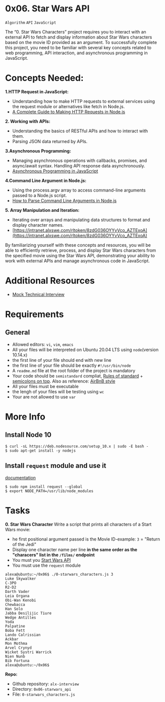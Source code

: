 # 0x06. Star Wars API
`Algorithm` `API` `JavaScript`

The “0. Star Wars Characters” project requires you to interact with an external API to fetch and display information about Star Wars characters based on the movie ID provided as an argument. To successfully complete this project, you need to be familiar with several key concepts related to web programming, API interaction, and asynchronous programming in JavaScript.


# Concepts Needed:
**1.HTTP Request in JavaScript:**
- Understanding how to make HTTP requests to external services using the request module or alternatives like fetch in Node.js.
- [A Complete Guide to Making HTTP Requests in Node.js](https://intranet.alxswe.com/rltoken/iRse23lnV4gAsD9JJTJMMQ)

**2. Working with APIs:**
- Understanding the basics of RESTful APIs and how to interact with them.
- Parsing JSON data returned by APIs.

**3.Asynchronous Programming:**
- Managing asynchronous operations with callbacks, promises, and async/await syntax.
Handling API response data asynchronously.
- [Asynchronous Programming in JavaScript](https://intranet.alxswe.com/rltoken/tdKMGJrRstCkXSReNfRFpQ)

**4.Command Line Argument in Node.js:**
- Using the process.argv array to access command-line arguments passed to a Node.js script.
- [How to Parse Command Line Arguments in Node.js](https://intranet.alxswe.com/rltoken/oWBOWJZLF_D9GfOydPz6Kg)

**5. Array Manipulation and Iteration:**
- Iterating over arrays and manipulating data structures to format and display character names.
- [https://intranet.alxswe.com/rltoken/8zdG036OYYvVco_AZTExoA](https://intranet.alxswe.com/rltoken/8zdG036OYYvVco_AZTExoA)

By familiarizing yourself with these concepts and resources, you will be able to efficiently retrieve, process, and display Star Wars characters from the specified movie using the Star Wars API, demonstrating your ability to work with external APIs and manage asynchronous code in JavaScript.

# Additional Resources
- [Mock Technical Interview](https://intranet.alxswe.com/rltoken/du6hlPQm6qi4A7eEursNhQ)

# Requirements
## General
- Allowed editors: `vi`, `vim`, `emacs`
- All your files will be interpreted on Ubuntu 20.04 LTS using `node`(version 10.14.x)
- the first line of your file should end with new line
- the first line of your file should be exactly `#!/usr/bin/node`
- A `readme.md` file at the root folder of the project is mandatory
- Your code should be `semistandard` compliat, [Rules of standard](https://intranet.alxswe.com/rltoken/9P3gH5mVdJCEKL87E-IMaA) + [semicolons on top](https://intranet.alxswe.com/rltoken/WjMvQfBMKBdsNUuHyg55Dw). Also as reference: [AirBnB style](https://intranet.alxswe.com/rltoken/Xp81RT-Sfi7uE_kNCSXunw)
- All your files must be executable
- the lengh of your files will be testing using `wc`
- Your are not allowed to use `var`


# More Info
## Install Node 10
```
$ curl -sL https://deb.nodesource.com/setup_10.x | sudo -E bash -
$ sudo apt-get install -y nodejs
```

## Install `request` module and use it
[documentation](https://intranet.alxswe.com/rltoken/BWz2gc45S-nZaxEY6GA6Zw)
```
$ sudo npm install request --global
$ export NODE_PATH=/usr/lib/node_modules
```

# Tasks
**0. Star Wars Character**
Write a script that prints all characters of a Start Wars movie:
- he first positional argument passed is the Movie ID-example: `3` = "Return of the Jedi"
- Display one character name per line **in the same order as the "characers" list in the `/films/` endpoint**
- You must you [Start Wars API](https://intranet.alxswe.com/rltoken/gh_NaSUk9QlXHVoACFU-tg)
- You must use the `request` module
```
alexa@ubuntu:~/0x06$ ./0-starwars_characters.js 3
Luke Skywalker
C-3PO
R2-D2
Darth Vader
Leia Organa
Obi-Wan Kenobi
Chewbacca
Han Solo
Jabba Desilijic Tiure
Wedge Antilles
Yoda
Palpatine
Boba Fett
Lando Calrissian
Ackbar
Mon Mothma
Arvel Crynyd
Wicket Systri Warrick
Nien Nunb
Bib Fortuna
alexa@ubuntu:~/0x06$ 
```

**Repo:**
- Github repository: `alx-interview`
- Directory: `0x06-starwars_api`
- File: `0-starwars_characters.js`
